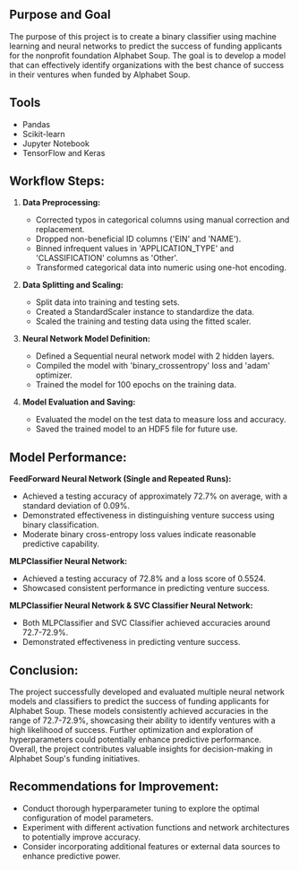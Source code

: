 ## Purpose and Goal
The purpose of this project is to create a binary classifier using machine learning and neural networks to predict the success of funding applicants for the nonprofit foundation Alphabet Soup. The goal is to develop a model that can effectively identify organizations with the best chance of success in their ventures when funded by Alphabet Soup.

## Tools
- Pandas
- Scikit-learn
- Jupyter Notebook
- TensorFlow and Keras

## Workflow Steps:

1. **Data Preprocessing:**
   - Corrected typos in categorical columns using manual correction and replacement.
   - Dropped non-beneficial ID columns ('EIN' and 'NAME').
   - Binned infrequent values in 'APPLICATION_TYPE' and 'CLASSIFICATION' columns as 'Other'.
   - Transformed categorical data into numeric using one-hot encoding.

2. **Data Splitting and Scaling:**
   - Split data into training and testing sets.
   - Created a StandardScaler instance to standardize the data.
   - Scaled the training and testing data using the fitted scaler.

3. **Neural Network Model Definition:**
   - Defined a Sequential neural network model with 2 hidden layers.
   - Compiled the model with 'binary_crossentropy' loss and 'adam' optimizer.
   - Trained the model for 100 epochs on the training data.

4. **Model Evaluation and Saving:**
   - Evaluated the model on the test data to measure loss and accuracy.
   - Saved the trained model to an HDF5 file for future use.

## Model Performance:

**FeedForward Neural Network (Single and Repeated Runs):**
- Achieved a testing accuracy of approximately 72.7% on average, with a standard deviation of 0.09%.
- Demonstrated effectiveness in distinguishing venture success using binary classification.
- Moderate binary cross-entropy loss values indicate reasonable predictive capability.

**MLPClassifier Neural Network:**
- Achieved a testing accuracy of 72.8% and a loss score of 0.5524.
- Showcased consistent performance in predicting venture success.

**MLPClassifier Neural Network & SVC Classifier Neural Network:**
- Both MLPClassifier and SVC Classifier achieved accuracies around 72.7-72.9%.
- Demonstrated effectiveness in predicting venture success.

## Conclusion:
The project successfully developed and evaluated multiple neural network models and classifiers to predict the success of funding applicants for Alphabet Soup. These models consistently achieved accuracies in the range of 72.7-72.9%, showcasing their ability to identify ventures with a high likelihood of success. Further optimization and exploration of hyperparameters could potentially enhance predictive performance. Overall, the project contributes valuable insights for decision-making in Alphabet Soup's funding initiatives.

## Recommendations for Improvement:
- Conduct thorough hyperparameter tuning to explore the optimal configuration of model parameters.
- Experiment with different activation functions and network architectures to potentially improve accuracy.
- Consider incorporating additional features or external data sources to enhance predictive power.
